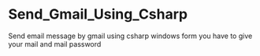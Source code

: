# Send_Gmail_Using_Csharp
Send email message by gmail using csharp windows form
you have to give your mail and mail password
